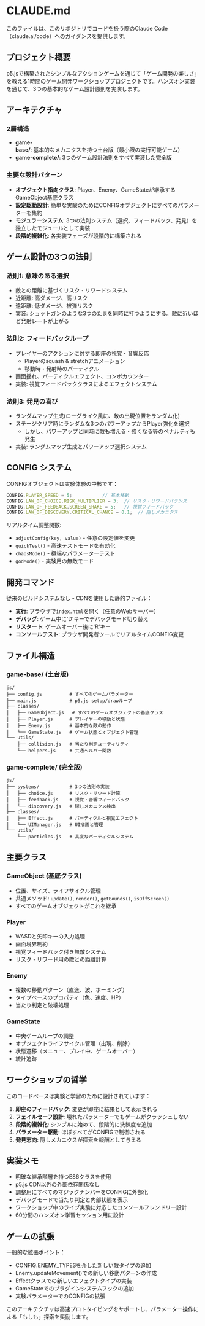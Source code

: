 # CLAUDE.md

このファイルは、このリポジトリでコードを扱う際のClaude Code（claude.ai/code）へのガイダンスを提供します。

## プロジェクト概要

p5.jsで構築されたシンプルなアクションゲームを通じて「ゲーム開発の楽しさ」を教える1時間のゲーム開発ワークショッププロジェクトです。ハンズオン実装を通じて、3つの基本的なゲーム設計原則を実演します。

## アーキテクチャ

### 2層構造
- **game-base/**: 基本的なメカニクスを持つ土台版（最小限の実行可能ゲーム）
- **game-complete/**: 3つのゲーム設計法則をすべて実装した完全版

### 主要な設計パターン
- **オブジェクト指向クラス**: Player、Enemy、GameStateが継承するGameObject基底クラス
- **設定駆動設計**: 簡単な実験のためにCONFIGオブジェクトにすべてのパラメーターを集約
- **モジュラーシステム**: 3つの法則システム（選択、フィードバック、発見）を独立したモジュールとして実装
- **段階的複雑化**: 各実装フェーズが段階的に構築される

## ゲーム設計の3つの法則

### 法則1: 意味のある選択
- 敵との距離に基づくリスク・リワードシステム
- 近距離: 高ダメージ、高リスク
- 遠距離: 低ダメージ、被弾リスク 
- 実装: ショットガンのような3つのたまを同時に打つようにする。敵に近いほど発射レートが上がる    

### 法則2: フィードバックループ
- プレイヤーのアクションに対する即座の視覚・音響反応
  - Playerのsquash & stretchアニメーション
  - 移動時・発射時のパーティクル
- 画面揺れ、パーティクルエフェクト、コンボカウンター
- 実装: 視覚フィードバッククラスによるエフェクトシステム

### 法則3: 発見の喜び
- ランダムマップ生成(ローグライク風に、敵の出現位置をランダム化)
- ステージクリア時にランダムな3つのパワーアップからPlayer強化を選択
  - しかし、パワーアップと同時に敵も増える・強くなる等のペナルティも発生
- 実装: ランダムマップ生成とパワーアップ選択システム

## CONFIG システム

CONFIGオブジェクトは実験体験の中核です：

```javascript
CONFIG.PLAYER_SPEED = 5;           // 基本移動
CONFIG.LAW_OF_CHOICE.RISK_MULTIPLIER = 3;  // リスク・リワードバランス
CONFIG.LAW_OF_FEEDBACK.SCREEN_SHAKE = 5;   // 視覚フィードバック
CONFIG.LAW_OF_DISCOVERY.CRITICAL_CHANCE = 0.1;  // 隠しメカニクス
```

リアルタイム調整関数:
- `adjustConfig(key, value)` - 任意の設定値を変更
- `quickTest()` - 高速テストモードを有効化
- `chaosMode()` - 極端なパラメーターテスト
- `godMode()` - 実験用の無敵モード

## 開発コマンド

従来のビルドシステムなし - CDNを使用した静的ファイル：
- **実行**: ブラウザで`index.html`を開く（任意のWebサーバー）
- **デバッグ**: ゲーム中に'D'キーでデバッグモード切り替え
- **リスタート**: ゲームオーバー後に'R'キー
- **コンソールテスト**: ブラウザ開発者ツールでリアルタイムCONFIG変更

## ファイル構造

### game-base/ (土台版)
```
js/
├── config.js          # すべてのゲームパラメーター
├── main.js            # p5.js setup/drawループ
├── classes/
│   ├── GameObject.js   # すべてのゲームオブジェクトの基底クラス
│   ├── Player.js      # プレイヤーの移動と状態
│   ├── Enemy.js       # 基本的な敵の動作
│   └── GameState.js   # ゲーム状態とオブジェクト管理
└── utils/
    ├── collision.js   # 当たり判定ユーティリティ
    └── helpers.js     # 共通ヘルパー関数
```

### game-complete/ (完全版)
```
js/
├── systems/           # 3つの法則の実装
│   ├── choice.js      # リスク・リワード計算
│   ├── feedback.js    # 視覚・音響フィードバック
│   └── discovery.js   # 隠しメカニクス検出
├── classes/
│   ├── Effect.js      # パーティクルと視覚エフェクト
│   └── UIManager.js   # UI描画と管理
└── utils/
    └── particles.js   # 高度なパーティクルシステム
```

## 主要クラス

### GameObject (基底クラス)
- 位置、サイズ、ライフサイクル管理
- 共通メソッド: `update()`, `render()`, `getBounds()`, `isOffScreen()`
- すべてのゲームオブジェクトがこれを継承

### Player
- WASDと矢印キーの入力処理
- 画面境界制約
- 視覚フィードバック付き無敵システム
- リスク・リワード用の敵との距離計算

### Enemy
- 複数の移動パターン（直進、波、ホーミング）
- タイプベースのプロパティ（色、速度、HP）
- 当たり判定と破壊処理

### GameState
- 中央ゲームループの調整
- オブジェクトライフサイクル管理（出現、削除）
- 状態遷移（メニュー、プレイ中、ゲームオーバー）
- 統計追跡

## ワークショップの哲学

このコードベースは実験と学習のために設計されています：

1. **即座のフィードバック**: 変更が即座に結果として表示される
2. **フェイルセーフ設計**: 壊れたパラメーターでもゲームがクラッシュしない
3. **段階的複雑化**: シンプルに始めて、段階的に洗練度を追加
4. **パラメーター駆動**: ほぼすべてがCONFIGで制御される
5. **発見志向**: 隠しメカニクスが探索を報酬として与える

## 実装メモ

- 明確な継承階層を持つES6クラスを使用
- p5.js CDN以外の外部依存関係なし
- 調整用にすべてのマジックナンバーをCONFIGに外部化
- デバッグモードで当たり判定と内部状態を表示
- ワークショップ中のライブ実験に対応したコンソールフレンドリー設計
- 60分間のハンズオン学習セッション用に設計

## ゲームの拡張

一般的な拡張ポイント：
- CONFIG.ENEMY_TYPESを介した新しい敵タイプの追加
- Enemy.updateMovement()での新しい移動パターンの作成
- Effectクラスでの新しいエフェクトタイプの実装
- GameStateでのプラグインシステムフックの追加
- 実験パラメーターでのCONFIGの拡張

このアーキテクチャは高速プロトタイピングをサポートし、パラメーター操作による「もしも」探索を奨励します。
